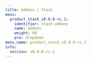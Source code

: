 ```yaml
---
title: Addons | Stash
menu:
  product_stash_v0.9.0-rc.1:
    identifier: stash-addons
    name: Addons
    weight: 60
    pre: dropdown
menu_name: product_stash_v0.9.0-rc.1
info:
  version: v0.9.0-rc.1
---
```


